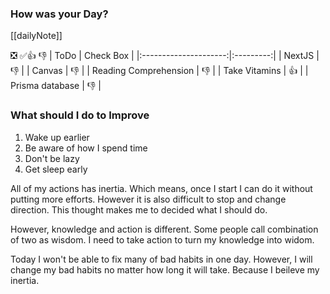 ### How was your Day?

 [[dailyNote]]
 
❎ ✅👍 👎
|         ToDo          | Check Box |
|:---------------------:|:---------:|
|        NextJS         |    👎     |
|        Canvas         |    👎     |
| Reading Comprehension |    👎     |
|     Take Vitamins     |    👍     |
|    Prisma database    |    👎     |


### What should I do to Improve
1. Wake up earlier
2. Be aware of how I spend time
3. Don't be lazy
4. Get sleep early


All of my actions has inertia. Which means, once I start I can do it without putting more efforts. However it is also difficult to stop and change direction. This thought makes me to decided what I should do. 

However, knowledge and action is different. Some people call combination of two as wisdom.  I need to take action to turn my knowledge into widom.

Today I won't be able to fix many of bad habits in one day. However, I will change my bad habits no matter how long it will take. Because I beileve my inertia. 